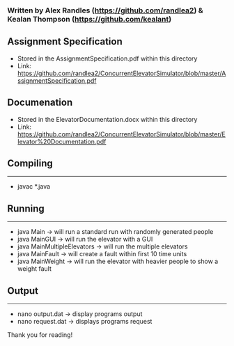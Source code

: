 ### Written by Alex Randles (https://github.com/randlea2) & Kealan Thompson (https://github.com/kealant) ##

## Assignment Specification ## 
* Stored in the AssignmentSpecification.pdf within this directory
* Link: https://github.com/randlea2/ConcurrentElevatorSimulator/blob/master/AssignmentSpecification.pdf

## Documenation ## 
* Stored in the ElevatorDocumentation.docx within this directory
* Link: https://github.com/randlea2/ConcurrentElevatorSimulator/blob/master/Elevator%20Documentation.pdf

## Compiling ##
**************************
* javac *.java




## Running ## 
**************************
* java Main                           -> will run a standard run with randomly generated people 
* java MainGUI                        -> will run the elevator with a GUI 
* java MainMultipleElevators          -> will run  the multiple elevators 
* java MainFault                      -> will create a fault within first 10 time units 
* java MainWeight                     -> will run the elevator with heavier people to show a weight fault 


## Output ##
**************************
* nano output.dat                     -> display programs output 
* nano request.dat                    -> displays programs request



Thank you for reading! 
